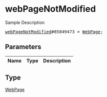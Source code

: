 # webPageNotModified

Sample Description

<pre>
<a href="../constructor/webPageNotModified.md">webPageNotModified</a>#85849473 = <a href="../type/WebPage.md">WebPage</a>;
</pre>

## Parameters

| Name | Type | Description |
|------|:----:|-------------|

## Type

[WebPage](../type/WebPage.md)
